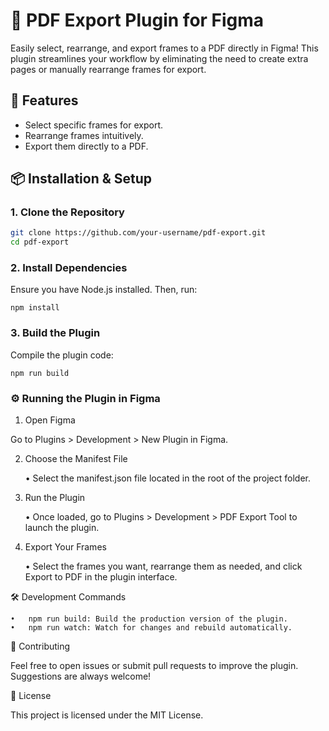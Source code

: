 # 📄 PDF Export Plugin for Figma

Easily select, rearrange, and export frames to a PDF directly in Figma! This plugin streamlines your workflow by eliminating the need to create extra pages or manually rearrange frames for export.

## 🚀 Features
- Select specific frames for export.
- Rearrange frames intuitively.
- Export them directly to a PDF.

## 📦 Installation & Setup

### 1. Clone the Repository
```bash
git clone https://github.com/your-username/pdf-export.git
cd pdf-export
```

### 2. Install Dependencies

Ensure you have Node.js installed. Then, run:

```npm install```

### 3. Build the Plugin

Compile the plugin code:

```npm run build ```

### ⚙️ Running the Plugin in Figma

1. Open Figma

Go to Plugins > Development > New Plugin in Figma.

2. Choose the Manifest File

	•	Select the manifest.json file located in the root of the project folder.

3. Run the Plugin

	•	Once loaded, go to Plugins > Development > PDF Export Tool to launch the plugin.

4. Export Your Frames

	•	Select the frames you want, rearrange them as needed, and click Export to PDF in the plugin interface.

🛠 Development Commands

	•	npm run build: Build the production version of the plugin.
	•	npm run watch: Watch for changes and rebuild automatically.

🤝 Contributing

Feel free to open issues or submit pull requests to improve the plugin. Suggestions are always welcome!

📜 License

This project is licensed under the MIT License.
